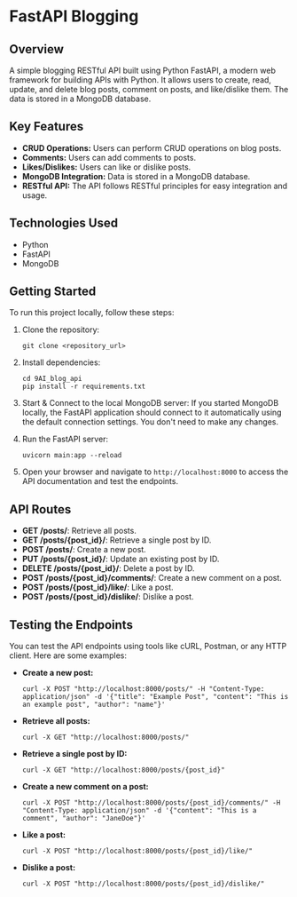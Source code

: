 # FastAPI Blogging 


## Overview
A simple blogging RESTful API built using  Python FastAPI, a modern web framework for building APIs with Python. It allows users to create, read, update, and delete blog posts, comment on posts, and like/dislike them. The data is stored in a MongoDB database.


## Key Features
- **CRUD Operations:** Users can perform CRUD operations on blog posts.
- **Comments:** Users can add comments to posts.
- **Likes/Dislikes:** Users can like or dislike posts.
- **MongoDB Integration:** Data is stored in a MongoDB database.
- **RESTful API:** The API follows RESTful principles for easy integration and usage.

## Technologies Used
- Python
- FastAPI
- MongoDB

## Getting Started
To run this project locally, follow these steps:

1. Clone the repository:
    ```
    git clone <repository_url>
    ```

2. Install dependencies:
    ```
    cd 9AI_blog_api
    pip install -r requirements.txt
    ```
3. Start & Connect to the local MongoDB server:
   If you started MongoDB locally, the FastAPI application should connect to it automatically using the default connection settings. You don't need to make any changes.

4. Run the FastAPI server:
    ```
    uvicorn main:app --reload
    ```

5. Open your browser and navigate to `http://localhost:8000` to access the API documentation and test the endpoints.

## API Routes
- **GET /posts/**: Retrieve all posts.
- **GET /posts/{post_id}/**: Retrieve a single post by ID.
- **POST /posts/**: Create a new post.
- **PUT /posts/{post_id}/**: Update an existing post by ID.
- **DELETE /posts/{post_id}/**: Delete a post by ID.
- **POST /posts/{post_id}/comments/**: Create a new comment on a post.
- **POST /posts/{post_id}/like/**: Like a post.
- **POST /posts/{post_id}/dislike/**: Dislike a post.

## Testing the Endpoints
You can test the API endpoints using tools like cURL, Postman, or any HTTP client. Here are some examples:

- **Create a new post:**
    ```
    curl -X POST "http://localhost:8000/posts/" -H "Content-Type: application/json" -d '{"title": "Example Post", "content": "This is an example post", "author": "name"}'
    ```

- **Retrieve all posts:**
    ```
    curl -X GET "http://localhost:8000/posts/"
    ```

- **Retrieve a single post by ID:**
    ```
    curl -X GET "http://localhost:8000/posts/{post_id}"
    ```

- **Create a new comment on a post:**
    ```
    curl -X POST "http://localhost:8000/posts/{post_id}/comments/" -H "Content-Type: application/json" -d '{"content": "This is a comment", "author": "JaneDoe"}'
    ```

- **Like a post:**
    ```
    curl -X POST "http://localhost:8000/posts/{post_id}/like/"
    ```

- **Dislike a post:**
    ```
    curl -X POST "http://localhost:8000/posts/{post_id}/dislike/"
    ```
